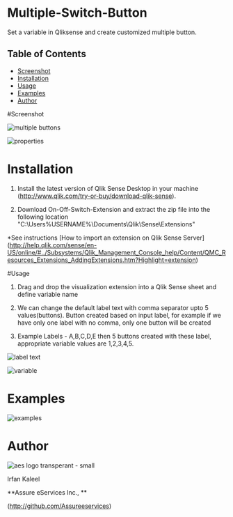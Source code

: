 # Multiple-Switch-Button

Set a variable in Qliksense and create customized multiple button.

## Table of Contents
* [Screenshot](#screenshot)
* [Installation](#installation)
* [Usage](#usage)
* [Examples](#Examples)
* [Author](#author)



#Screenshot

![multiple buttons](https://cloud.githubusercontent.com/assets/18327523/14351872/6020a7e0-fcef-11e5-9c3e-112e870a6a59.png)

![properties](https://cloud.githubusercontent.com/assets/18327523/14351873/629ea738-fcef-11e5-8a16-d66537b555c1.png)


# Installation

1. Install the latest version of Qlik Sense Desktop in your machine (http://www.qlik.com/try-or-buy/download-qlik-sense).

2. Download On-Off-Switch-Extension and extract the zip file into the following location "C:\Users\%USERNAME%\Documents\Qlik\Sense\Extensions\"

*See instructions 
[How to import an extension on Qlik Sense Server]
(http://help.qlik.com/sense/en-US/online/#../Subsystems/Qlik_Management_Console_help/Content/QMC_Resources_Extensions_AddingExtensions.htm?Highlight=extension)

#Usage

1. Drag and drop the visualization extension into a Qlik Sense sheet and define variable name

2. We can change the default label text with comma separator upto 5 values(buttons). Button created based on input label, for example if we have only one label with no comma, only one button will be created
3. Example Labels - A,B,C,D,E then 5 buttons created with these label, appropriate variable values are 1,2,3,4,5.

![label text](https://cloud.githubusercontent.com/assets/18327523/14351950/cd410d9c-fcef-11e5-877c-e4b481b2ff16.png)

![variable](https://cloud.githubusercontent.com/assets/18327523/14351951/cfdd43cc-fcef-11e5-9397-aefcb84b49eb.png)

# Examples

![examples](https://cloud.githubusercontent.com/assets/18327523/14351854/4946ac90-fcef-11e5-9b31-53ea740a1ddd.png)
	
# Author

![aes logo transperant - small](https://cloud.githubusercontent.com/assets/18327523/14427159/d6e64e9c-0010-11e6-9532-d4682e9ea0a0.png)

Irfan Kaleel

**Assure eServices Inc., **

(http://github.com/Assureeservices)
